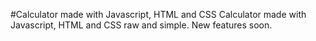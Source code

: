 #Calculator made with Javascript, HTML and CSS
Calculator made with Javascript, HTML and CSS raw and simple. New features soon.
